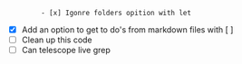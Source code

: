             - [x] Igonre folders opition with let
- [x] Add an option to get to do's from markdown files with [ ]
- [ ] Clean up this code
- [ ] Can telescope live grep
